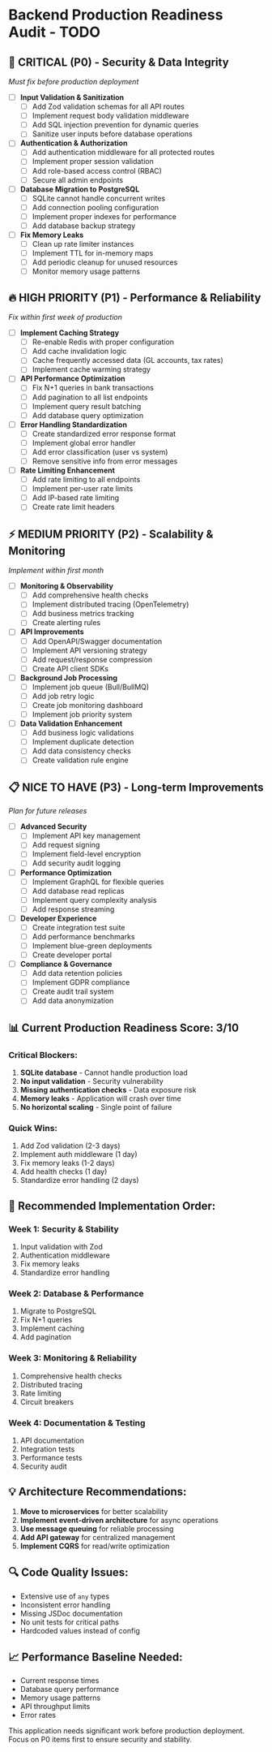 # Backend Production Readiness Audit - TODO

## 🚨 CRITICAL (P0) - Security & Data Integrity
*Must fix before production deployment*

- [ ] **Input Validation & Sanitization**
  - [ ] Add Zod validation schemas for all API routes
  - [ ] Implement request body validation middleware
  - [ ] Add SQL injection prevention for dynamic queries
  - [ ] Sanitize user inputs before database operations

- [ ] **Authentication & Authorization**
  - [ ] Add authentication middleware for all protected routes
  - [ ] Implement proper session validation
  - [ ] Add role-based access control (RBAC)
  - [ ] Secure all admin endpoints

- [ ] **Database Migration to PostgreSQL**
  - [ ] SQLite cannot handle concurrent writes
  - [ ] Add connection pooling configuration
  - [ ] Implement proper indexes for performance
  - [ ] Add database backup strategy

- [ ] **Fix Memory Leaks**
  - [ ] Clean up rate limiter instances
  - [ ] Implement TTL for in-memory maps
  - [ ] Add periodic cleanup for unused resources
  - [ ] Monitor memory usage patterns

## 🔥 HIGH PRIORITY (P1) - Performance & Reliability
*Fix within first week of production*

- [ ] **Implement Caching Strategy**
  - [ ] Re-enable Redis with proper configuration
  - [ ] Add cache invalidation logic
  - [ ] Cache frequently accessed data (GL accounts, tax rates)
  - [ ] Implement cache warming strategy

- [ ] **API Performance Optimization**
  - [ ] Fix N+1 queries in bank transactions
  - [ ] Add pagination to all list endpoints
  - [ ] Implement query result batching
  - [ ] Add database query optimization

- [ ] **Error Handling Standardization**
  - [ ] Create standardized error response format
  - [ ] Implement global error handler
  - [ ] Add error classification (user vs system)
  - [ ] Remove sensitive info from error messages

- [ ] **Rate Limiting Enhancement**
  - [ ] Add rate limiting to all endpoints
  - [ ] Implement per-user rate limits
  - [ ] Add IP-based rate limiting
  - [ ] Create rate limit headers

## ⚡ MEDIUM PRIORITY (P2) - Scalability & Monitoring
*Implement within first month*

- [ ] **Monitoring & Observability**
  - [ ] Add comprehensive health checks
  - [ ] Implement distributed tracing (OpenTelemetry)
  - [ ] Add business metrics tracking
  - [ ] Create alerting rules

- [ ] **API Improvements**
  - [ ] Add OpenAPI/Swagger documentation
  - [ ] Implement API versioning strategy
  - [ ] Add request/response compression
  - [ ] Create API client SDKs

- [ ] **Background Job Processing**
  - [ ] Implement job queue (Bull/BullMQ)
  - [ ] Add job retry logic
  - [ ] Create job monitoring dashboard
  - [ ] Implement job priority system

- [ ] **Data Validation Enhancement**
  - [ ] Add business logic validations
  - [ ] Implement duplicate detection
  - [ ] Add data consistency checks
  - [ ] Create validation rule engine

## 📋 NICE TO HAVE (P3) - Long-term Improvements
*Plan for future releases*

- [ ] **Advanced Security**
  - [ ] Implement API key management
  - [ ] Add request signing
  - [ ] Implement field-level encryption
  - [ ] Add security audit logging

- [ ] **Performance Optimization**
  - [ ] Implement GraphQL for flexible queries
  - [ ] Add database read replicas
  - [ ] Implement query complexity analysis
  - [ ] Add response streaming

- [ ] **Developer Experience**
  - [ ] Create integration test suite
  - [ ] Add performance benchmarks
  - [ ] Implement blue-green deployments
  - [ ] Create developer portal

- [ ] **Compliance & Governance**
  - [ ] Add data retention policies
  - [ ] Implement GDPR compliance
  - [ ] Create audit trail system
  - [ ] Add data anonymization

## 📊 Current Production Readiness Score: 3/10

### Critical Blockers:
1. **SQLite database** - Cannot handle production load
2. **No input validation** - Security vulnerability
3. **Missing authentication checks** - Data exposure risk
4. **Memory leaks** - Application will crash over time
5. **No horizontal scaling** - Single point of failure

### Quick Wins:
1. Add Zod validation (2-3 days)
2. Implement auth middleware (1 day)
3. Fix memory leaks (1-2 days)
4. Add health checks (1 day)
5. Standardize error handling (2 days)

## 🚀 Recommended Implementation Order:

### Week 1: Security & Stability
1. Input validation with Zod
2. Authentication middleware
3. Fix memory leaks
4. Standardize error handling

### Week 2: Database & Performance
1. Migrate to PostgreSQL
2. Fix N+1 queries
3. Implement caching
4. Add pagination

### Week 3: Monitoring & Reliability
1. Comprehensive health checks
2. Distributed tracing
3. Rate limiting
4. Circuit breakers

### Week 4: Documentation & Testing
1. API documentation
2. Integration tests
3. Performance tests
4. Security audit

## 💡 Architecture Recommendations:

1. **Move to microservices** for better scalability
2. **Implement event-driven architecture** for async operations
3. **Use message queuing** for reliable processing
4. **Add API gateway** for centralized management
5. **Implement CQRS** for read/write optimization

## 🔍 Code Quality Issues:

- Extensive use of `any` types
- Inconsistent error handling
- Missing JSDoc documentation
- No unit tests for critical paths
- Hardcoded values instead of config

## 📈 Performance Baseline Needed:

- Current response times
- Database query performance
- Memory usage patterns
- API throughput limits
- Error rates

This application needs significant work before production deployment. Focus on P0 items first to ensure security and stability.